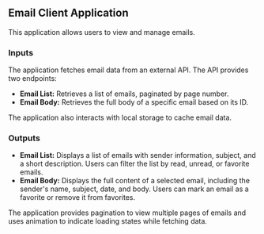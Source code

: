 ## Email Client Application

This application allows users to view and manage emails. 

### Inputs

The application fetches email data from an external API. The API provides two endpoints:

* **Email List:** Retrieves a list of emails, paginated by page number. 
* **Email Body:**  Retrieves the full body of a specific email based on its ID.

The application also interacts with local storage to cache email data.

### Outputs

* **Email List:** Displays a list of emails with sender information, subject, and a short description. Users can filter the list by read, unread, or favorite emails.
* **Email Body:**  Displays the full content of a selected email, including the sender's name, subject, date, and body. Users can mark an email as a favorite or remove it from favorites.

The application provides pagination to view multiple pages of emails and uses animation to indicate loading states while fetching data.